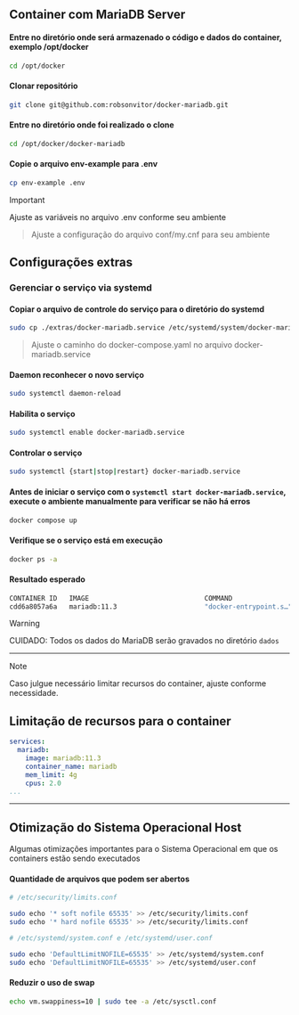 ## Container com MariaDB Server

#### Entre no diretório onde será armazenado o código e dados do container, exemplo /opt/docker
```bash 
cd /opt/docker
```

#### Clonar repositório
```bash 
git clone git@github.com:robsonvitor/docker-mariadb.git
```

#### Entre no diretório onde foi realizado o clone
```bash 
cd /opt/docker/docker-mariadb
```


#### Copie o arquivo env-example para .env
```bash 
cp env-example .env
```
> [!IMPORTANT]  
> Ajuste as variáveis no arquivo .env conforme seu ambiente

> Ajuste a configuração do arquivo conf/my.cnf para seu ambiente

## Configurações extras

###  Gerenciar o serviço via systemd

#### Copiar o arquivo de controle do serviço para o diretório do systemd
```bash 
sudo cp ./extras/docker-mariadb.service /etc/systemd/system/docker-mariadb.service
```
> Ajuste o caminho do docker-compose.yaml no arquivo docker-mariadb.service

#### Daemon reconhecer o novo serviço
```bash 
sudo systemctl daemon-reload
```

#### Habilita o serviço
```bash 
sudo systemctl enable docker-mariadb.service
```

#### Controlar o serviço
```bash 
sudo systemctl {start|stop|restart} docker-mariadb.service
```

#### Antes de iniciar o serviço com o ```systemctl start docker-mariadb.service```, execute o ambiente manualmente para verificar se não há erros
```bash 
docker compose up
```

#### Verifique se o serviço está em execução
```bash 
docker ps -a
```

#### Resultado esperado
```bash 
CONTAINER ID   IMAGE                             COMMAND                  CREATED       STATUS                             PORTS                                         NAMES
cdd6a8057a6a   mariadb:11.3                      "docker-entrypoint.s…"   2 days ago    Up 10 seconds (health: starting)   0.0.0.0:3306->3306/tcp, [::]:3306->3306/tcp   cont-mariadb
```


> [!WARNING]  
> CUIDADO: Todos os dados do MariaDB serão gravados no diretório ```dados```

***
> [!NOTE]  
> Caso julgue necessário limitar recursos do container, ajuste conforme necessidade.

## Limitação de recursos para o container
```YAML
services:
  mariadb:
    image: mariadb:11.3
    container_name: mariadb
    mem_limit: 4g
    cpus: 2.0
...

```

***

## Otimização do Sistema Operacional Host

Algumas otimizações importantes para o Sistema Operacional em que os containers estão sendo executados

#### Quantidade de arquivos que podem ser abertos

```bash 
# /etc/security/limits.conf

sudo echo '* soft nofile 65535' >> /etc/security/limits.conf
sudo echo '* hard nofile 65535' >> /etc/security/limits.conf
```

```bash 
# /etc/systemd/system.conf e /etc/systemd/user.conf

sudo echo 'DefaultLimitNOFILE=65535' >> /etc/systemd/system.conf
sudo echo 'DefaultLimitNOFILE=65535' >> /etc/systemd/user.conf
```

#### Reduzir o uso de swap 

```bash 
echo vm.swappiness=10 | sudo tee -a /etc/sysctl.conf
```
